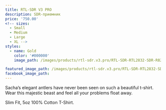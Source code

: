 ```yaml
---
title: RTL-SDR V3 PRO
description: SDR-приемник
price: '750.00'
<!-- sizes:
  - Small
  - Medium
  - Large
  - XL -->
styles:
  - name: Gold
    color: '#000000'
    image_path: /images/products/rtl-sdr.v3.pro/RTL-SDR-RTL2832-SDR-R820T2-100-1.jpg

featured_image_path: /images/products/rtl-sdr.v3.pro/RTL-SDR-RTL2832-SDR-R820T2-100-1.jpg
facebook_image_path:
---
```


Sacha’s elegant antlers have never been seen on such a beautiful t-shirt. Wear this majestic beast and feel all your problems float away.

Slim Fit, 5oz 100% Cotton T-Shirt.